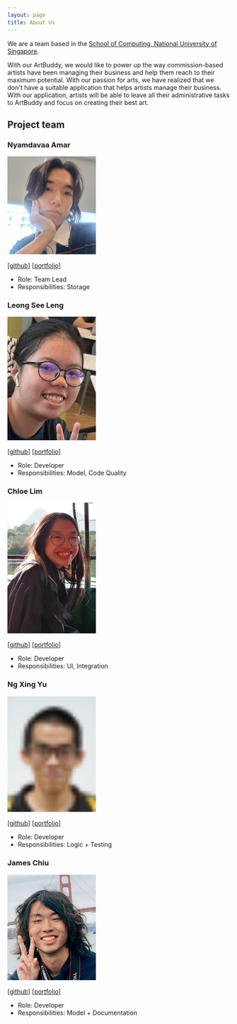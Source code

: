 ```yaml
---
layout: page
title: About Us
---
```


We are a team based in the [School of Computing, National University of Singapore](http://www.comp.nus.edu.sg).

With our ArtBuddy, we would like to power up the way commission-based artists have been managing their business
and help them reach to their maximum potential. With our passion for arts, we have realized that we don't have a suitable application
that helps artists manage their business. With our application, artists will be able to leave all their administrative tasks to ArtBuddy
and focus on creating their best art.

## Project team

### Nyamdavaa Amar

<img src="images/nvmdava.png" width="200px">

[[github](http://github.com/nvmdava)]
[[portfolio](team/nvmdava.md)]

* Role: Team Lead
* Responsibilities: Storage

### Leong See Leng

<img src="images/seelengxd.png" width="200px">

[[github](http://github.com/seelengxd)]
[[portfolio](team/seelengxd.md)]

* Role: Developer
* Responsibilities: Model, Code Quality

### Chloe Lim

<img src="images/chloeelim.png" width="200px">

[[github](http://github.com/chloeelim)]
[[portfolio](team/chloeelim.md)]

* Role: Developer
* Responsibilities: UI, Integration

### Ng Xing Yu

<img src="images/ngxingyu.png" alt="ngxingyu" width="200px">

[[github](http://github.com/ngxingyu)]
[[portfolio](team/ngxingyu.md)]

* Role: Developer
* Responsibilities: Logic + Testing

### James Chiu

<img src="images/zlimez.png" alt="jameschiu" width="200px">

[[github](http://github.com/zlimez)]
[[portfolio](team/zlimez.md)]

* Role: Developer
* Responsibilities: Model + Documentation
